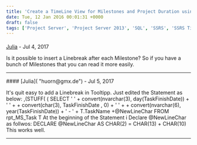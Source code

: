```yaml
---
title: 'Create a TimeLine View for Milestones and Project Duration using Matrix in SSRS'
date: Tue, 12 Jan 2016 00:01:31 +0000
draft: false
tags: ['Project Server', 'Project Server 2013', 'SQL', 'SSRS', 'SSRS TimelineView Milestones Projects ProjectServer2010 ProjectServer2013 Dataset Parameters']
---
```



#### 
[Julia]( "huorn@gmx.de") - <time datetime="2017-07-27 14:20:21">Jul 4, 2017</time>

Is it possible to insert a Linebreak after each Milestone? So if you have a bunch of Milestones that you can read it more easily.
<hr />
#### 
[Julia]( "huorn@gmx.de") - <time datetime="2017-07-28 06:51:32">Jul 5, 2017</time>

It's quit easy to add a Linebreak in Tooltipp. Just edited the Statement as below: ,(STUFF( ( SELECT ' ' + convert(nvarchar(3), day(TaskFinishDate)) + ' ' + + convert(char(3), TaskFinishDate , 0) + ' ' + + convert(nvarchar(6), year(TaskFinishDate)) + ' - ' + T.TaskName +@NewLineChar FROM rpt\_MS\_Task T At the beginning of the Statement i Declare @NewLineChar as follwos: DECLARE @NewLineChar AS CHAR(2) = CHAR(13) + CHAR(10) This works well.
<hr />

